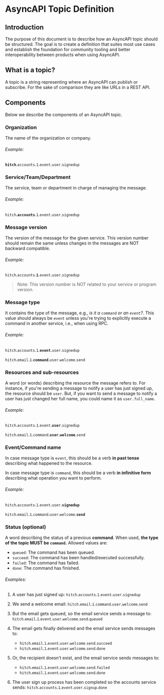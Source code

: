 # AsyncAPI Topic Definition

## Introduction

The purpose of this document is to describe how an AsyncAPI topic should be structured. The goal is to create a definition that suites most use cases and establish the foundation for community tooling and better interoperability between products when using AsyncAPI.

## What is a topic?

A topic is a string representing where an AsyncAPI can publish or subscribe. For the sake of comparison they are like URLs in a REST API.

## Components

Below we describe the components of an AsyncAPI topic.

### Organization

The name of the organization or company.

###### Example:

**`hitch`**.`accounts`.`1`.`event`.`user`.`signedup`

### Service/Team/Department

The service, team or department in charge of managing the message.

###### Example:

`hitch`.**`accounts`**.`1`.`event`.`user`.`signedup`

### Message version

The version of the message for the given service. This version number should remain the same unless changes in the messages are NOT backward compatible.

###### Example:

`hitch`.`accounts`.**`1`**.`event`.`user`.`signedup`

> Note: This version number is NOT related to your service or program version.

### Message type

It contains the type of the message, e.g., *is it a `command` or an `event`?*. This value should always be `event` unless you're trying to explicitly execute a command in another service, i.e., when using RPC.

###### Example:

`hitch`.`accounts`.`1`.**`event`**.`user`.`signedup`

`hitch`.`email`.`1`.**`command`**.`user`.`welcome`.`send`

### Resources and sub-resources

A word (or words) describing the resource the message refers to. For instance, if you're sending a message to notify a user has just signed up, the resource should be `user`. But, if you want to send a message to notify a user has just changed her full name, you could name it as `user.full_name`.

###### Example:

`hitch`.`accounts`.`1`.`event`.**`user`**.`signedup`

`hitch`.`email`.`1`.`command`.**`user`.`welcome`**.`send`

### Event/Command name

In case message type is `event`, this should be a verb **in past tense** describing what happened to the resource.

In case message type is `command`, this should be a verb **in infinitive form** describing what operation you want to perform.

###### Example:

`hitch`.`accounts`.`1`.`event`.`user`.**`signedup`**

`hitch`.`email`.`1`.`command`.`user`.`welcome`.**`send`**

### Status (optional)

A word describing the status of a previous **command**. When used, **the type of the topic MUST be `command`.** Allowed values are:

- `queued`: The command has been queued.
- `succeed`: The command has been handled/executed successfully.
- `failed`: The command has failed.
- `done`: The command has finished.

###### Examples:

1. A user has just signed up:
`hitch`.`accounts`.`1`.`event`.`user`.`signedup`

2. We send a welcome email:
`hitch`.`email`.`1`.`command`.`user`.`welcome`.`send`

3. But the email gets queued, so the email service sends a message to:
`hitch`.`email`.`1`.`event`.`user`.`welcome`.`send`.`queued`

4. The email gets finally delivered and the email service sends messages to:
   - `hitch`.`email`.`1`.`event`.`user`.`welcome`.`send`.`succeed`
   - `hitch`.`email`.`1`.`event`.`user`.`welcome`.`send`.`done`
5. Or, the recipient doesn't exist, and the email service sends messages to:
   - `hitch`.`email`.`1`.`event`.`user`.`welcome`.`send`.`failed`
   - `hitch`.`email`.`1`.`event`.`user`.`welcome`.`send`.`done`
6. The user sign up process has been completed so the accounts service sends:
`hitch`.`accounts`.`1`.`event`.`user`.`signup`.`done`
